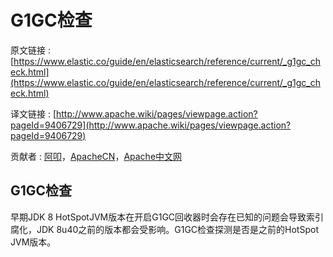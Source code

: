 # G1GC检查

原文链接 : [https://www.elastic.co/guide/en/elasticsearch/reference/current/_g1gc_check.html](https://www.elastic.co/guide/en/elasticsearch/reference/current/_g1gc_check.html)

译文链接 : [http://www.apache.wiki/pages/viewpage.action?pageId=9406729](http://www.apache.wiki/pages/viewpage.action?pageId=9406729)

贡献者 : [阿叩](/display/~luanqing)，[ApacheCN](/display/~apachecn)，[Apache中文网](/display/~apachechina)

## G1GC检查

早期JDK 8 HotSpotJVM版本在开启G1GC回收器时会存在已知的问题会导致索引腐化，JDK 8u40之前的版本都会受影响。G1GC检查探测是否是之前的HotSpot JVM版本。
